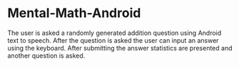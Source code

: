 # Mental-Math-Android
The user is asked a randomly generated addition question using Android text to speech. After the question is asked the user can input an answer using the keyboard. After submitting the answer statistics are presented and another question is asked.
